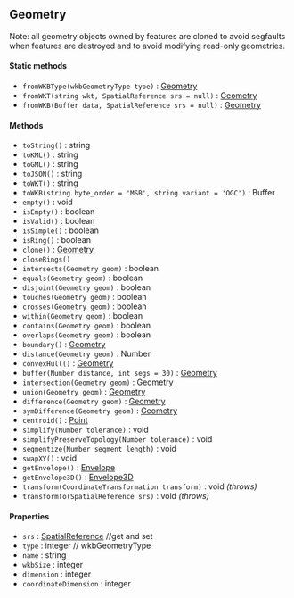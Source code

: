 ## Geometry

Note: all geometry objects owned by features are cloned to avoid segfaults when features are destroyed and to avoid modifying read-only geometries.

#### Static methods

- `fromWKBType(wkbGeometryType type)` : [Geometry](geometry.md)
- `fromWKT(string wkt, SpatialReference srs = null)` : [Geometry](geometry.md)
- `fromWKB(Buffer data, SpatialReference srs = null)` : [Geometry](geometry.md)

#### Methods

- `toString()` : string
- `toKML()` : string
- `toGML()` : string
- `toJSON()` : string
- `toWKT()` : string
- `toWKB(string byte_order = 'MSB', string variant = 'OGC')` : Buffer
- `empty()` : void
- `isEmpty()` : boolean
- `isValid()` : boolean
- `isSimple()` : boolean
- `isRing()` : boolean
- `clone()` : [Geometry](geometry.md)
- `closeRings()`
- `intersects(Geometry geom)` : boolean
- `equals(Geometry geom)` : boolean
- `disjoint(Geometry geom)` : boolean
- `touches(Geometry geom)` : boolean
- `crosses(Geometry geom)` : boolean
- `within(Geometry geom)` : boolean
- `contains(Geometry geom)` : boolean
- `overlaps(Geometry geom)` : boolean
- `boundary()` : [Geometry](geometry.md)
- `distance(Geometry geom)` : Number
- `convexHull()` : [Geometry](geometry.md)
- `buffer(Number distance, int segs = 30)` : [Geometry](geometry.md)
- `intersection(Geometry geom)` : [Geometry](geometry.md)
- `union(Geometry geom)` : [Geometry](geometry.md)
- `difference(Geometry geom)` : [Geometry](geometry.md)
- `symDifference(Geometry geom)` : [Geometry](geometry.md)
- `centroid()` : [Point](point.md)
- `simplify(Number tolerance)` : void
- `simplifyPreserveTopology(Number tolerance)` : void
- `segmentize(Number segment_length)` : void
- `swapXY()` : void
- `getEnvelope()` : [Envelope](envelope.md) 
- `getEnvelope3D()` : [Envelope3D](envelope3d.md) 
- `transform(CoordinateTransformation transform)` : void *(throws)*
- `transformTo(SpatialReference srs)` : void *(throws)*

#### Properties 

- `srs` : [SpatialReference](spatialreference.md) //get and set
- `type` : integer // wkbGeometryType
- `name` : string
- `wkbSize` : integer
- `dimension` : integer
- `coordinateDimension` : integer